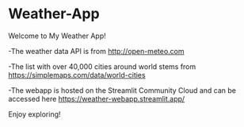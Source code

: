 # Weather-App
Welcome to My Weather App! 

-The weather data API is from http://open-meteo.com


-The list with over 40,000 cities around world stems from https://simplemaps.com/data/world-cities


-The webapp is hosted on the Streamlit Community Cloud and can be accessed here https://weather-webapp.streamlit.app/



Enjoy exploring!
